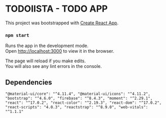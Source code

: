 # TODOIISTA - TODO APP

This project was bootstrapped with [Create React App](https://github.com/facebook/create-react-app).

### `npm start`

Runs the app in the development mode.\
Open [http://localhost:3000](http://localhost:3000) to view it in the browser.

The page will reload if you make edits.\
You will also see any lint errors in the console.

## Dependencies
`"@material-ui/core": "^4.11.4",
"@material-ui/icons": "^4.11.2",
"bootstrap": "^4.6.0",
"firebase": "^8.4.3",
"moment": "^2.29.1",
"react": "^17.0.2",
"react-color": "^2.19.3",
"react-dom": "^17.0.2",
"react-scripts": "4.0.3",
"reactstrap": "^8.9.0",
"web-vitals": "^1.1.1"`



